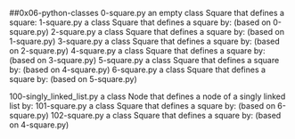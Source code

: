 ##0x06-python-classes
0-square.py an empty class Square that defines a square:
1-square.py a class Square that defines a square by: (based on 0-square.py)
2-square.py a class Square that defines a square by: (based on 1-square.py)
3-square.py a class Square that defines a square by: (based on 2-square.py)
4-square.py a class Square that defines a square by: (based on 3-square.py)
5-square.py a class Square that defines a square by: (based on 4-square.py)
6-square.py a class Square that defines a square by: (based on 5-square.py)

100-singly_linked_list.py a class Node that defines a node of a singly linked list by:
101-square.py a class Square that defines a square by: (based on 6-square.py)
102-square.py a class Square that defines a square by: (based on 4-square.py)
